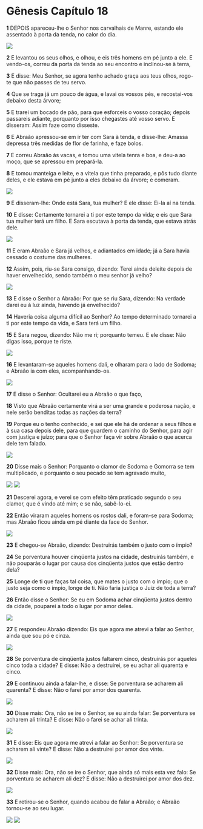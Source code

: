 # Gênesis Capítulo 18

**1** 	DEPOIS apareceu-lhe o Senhor nos carvalhais de Manre, estando ele assentado à porta da tenda, no calor do dia.

![](../Images/SweetPublishing/1-18-1.jpg) 

**2** 	E levantou os seus olhos, e olhou, e eis três homens em pé junto a ele. E vendo-os, correu da porta da tenda ao seu encontro e inclinou-se à terra,

**3** 	E disse: Meu Senhor, se agora tenho achado graça aos teus olhos, rogo-te que não passes de teu servo.

**4** 	Que se traga já um pouco de água, e lavai os vossos pés, e recostai-vos debaixo desta árvore;

**5** 	E trarei um bocado de pão, para que esforceis o vosso coração; depois passareis adiante, porquanto por isso chegastes até vosso servo. E disseram: Assim faze como disseste.

**6** 	E Abraão apressou-se em ir ter com Sara à tenda, e disse-lhe: Amassa depressa três medidas de flor de farinha, e faze bolos.

**7** 	E correu Abraão às vacas, e tomou uma vitela tenra e boa, e deu-a ao moço, que se apressou em prepará-la.

**8** 	E tomou manteiga e leite, e a vitela que tinha preparado, e pôs tudo diante deles, e ele estava em pé junto a eles debaixo da árvore; e comeram.

![](../Images/SweetPublishing/1-18-2.jpg) 

**9** 	E disseram-lhe: Onde está Sara, tua mulher? E ele disse: Ei-la aí na tenda.

**10** 	E disse: Certamente tornarei a ti por este tempo da vida; e eis que Sara tua mulher terá um filho. E Sara escutava à porta da tenda, que estava atrás dele.

![](../Images/SweetPublishing/1-18-4.jpg) 

**11** 	E eram Abraão e Sara já velhos, e adiantados em idade; já a Sara havia cessado o costume das mulheres.

**12** 	Assim, pois, riu-se Sara consigo, dizendo: Terei ainda deleite depois de haver envelhecido, sendo também o meu senhor já velho?

![](../Images/SweetPublishing/1-18-5.jpg) 

**13** 	E disse o Senhor a Abraão: Por que se riu Sara, dizendo: Na verdade darei eu à luz ainda, havendo já envelhecido?

**14** 	Haveria coisa alguma difícil ao Senhor? Ao tempo determinado tornarei a ti por este tempo da vida, e Sara terá um filho.

**15** 	E Sara negou, dizendo: Não me ri; porquanto temeu. E ele disse: Não digas isso, porque te riste.

![](../Images/SweetPublishing/1-18-6.jpg) 

**16** 	E levantaram-se aqueles homens dali, e olharam para o lado de Sodoma; e Abraão ia com eles, acompanhando-os.

![](../Images/SweetPublishing/1-18-7.jpg) 

**17** 	E disse o Senhor: Ocultarei eu a Abraão o que faço,

**18** 	Visto que Abraão certamente virá a ser uma grande e poderosa nação, e nele serão benditas todas as nações da terra?

**19** 	Porque eu o tenho conhecido, e sei que ele há de ordenar a seus filhos e à sua casa depois dele, para que guardem o caminho do Senhor, para agir com justiça e juízo; para que o Senhor faça vir sobre Abraão o que acerca dele tem falado.

![](../Images/SweetPublishing/1-18-8.jpg) 

**20** 	Disse mais o Senhor: Porquanto o clamor de Sodoma e Gomorra se tem multiplicado, e porquanto o seu pecado se tem agravado muito,

![](../Images/SweetPublishing/1-18-9.jpg) ![](../Images/SweetPublishing/1-11-2.jpg) 

**21** 	Descerei agora, e verei se com efeito têm praticado segundo o seu clamor, que é vindo até mim; e se não, sabê-lo-ei.

**22** 	Então viraram aqueles homens os rostos dali, e foram-se para Sodoma; mas Abraão ficou ainda em pé diante da face do Senhor.

![](../Images/SweetPublishing/1-18-11.jpg) 

**23** 	E chegou-se Abraão, dizendo: Destruirás também o justo com o ímpio?

**24** 	Se porventura houver cinqüenta justos na cidade, destruirás também, e não pouparás o lugar por causa dos cinqüenta justos que estão dentro dela?

**25** 	Longe de ti que faças tal coisa, que mates o justo com o ímpio; que o justo seja como o ímpio, longe de ti. Não faria justiça o Juiz de toda a terra?

**26** 	Então disse o Senhor: Se eu em Sodoma achar cinqüenta justos dentro da cidade, pouparei a todo o lugar por amor deles.

![](../Images/SweetPublishing/1-18-13.jpg) 

**27** 	E respondeu Abraão dizendo: Eis que agora me atrevi a falar ao Senhor, ainda que sou pó e cinza.

![](../Images/SweetPublishing/1-18-14.jpg) 

**28** 	Se porventura de cinqüenta justos faltarem cinco, destruirás por aqueles cinco toda a cidade? E disse: Não a destruirei, se eu achar ali quarenta e cinco.

**29** 	E continuou ainda a falar-lhe, e disse: Se porventura se acharem ali quarenta? E disse: Não o farei por amor dos quarenta.

![](../Images/SweetPublishing/1-18-15.jpg) 

**30** 	Disse mais: Ora, não se ire o Senhor, se eu ainda falar: Se porventura se acharem ali trinta? E disse: Não o farei se achar ali trinta.

![](../Images/SweetPublishing/1-18-16.jpg) 

**31** 	E disse: Eis que agora me atrevi a falar ao Senhor: Se porventura se acharem ali vinte? E disse: Não a destruirei por amor dos vinte.

![](../Images/SweetPublishing/1-18-17.jpg) 

**32** 	Disse mais: Ora, não se ire o Senhor, que ainda só mais esta vez falo: Se porventura se acharem ali dez? E disse: Não a destruirei por amor dos dez.

![](../Images/SweetPublishing/1-18-18.jpg) 

**33** 	E retirou-se o Senhor, quando acabou de falar a Abraão; e Abraão tornou-se ao seu lugar.

![](../Images/SweetPublishing/1-18-19.jpg) ![](../Images/SweetPublishing/1-18-20.jpg) 

